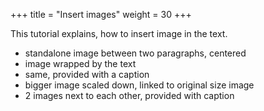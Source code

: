 +++
title = "Insert images"
weight = 30
+++

This tutorial explains, how to insert image in the text.

* standalone image between two paragraphs, centered
* image wrapped by the text
* same, provided with a caption
* bigger image scaled down, linked to original size image
* 2 images next to each other, provided with caption
